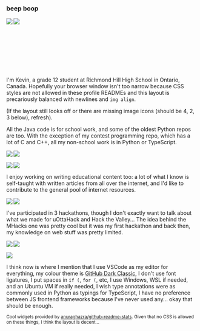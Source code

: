 ### beep boop

<p>
  <img align="left" src="https://github-readme-stats.beepboop271.vercel.app/api/top-langs/?username=beepboop271&exclude_repo=mhacks-12&theme=ayu-mirage"/>
  <img align="left" src="https://github-readme-stats.beepboop271.vercel.app/api?username=beepboop271&hide=contribs&hide_rank=true&count_private=true&show_icons=true&disable_animations=true&custom_title=GitHub%20Stats&title_color=c792ea&text_color=89ddff&icon_color=ffcb6b&bg_color=15,1f2430,28113d"/>
</p>

\
\
\
\
\
\
\
\
\
I'm Kevin, a grade 12 student at Richmond Hill High School in Ontario, Canada. Hopefully your browser window isn't too narrow because CSS styles are not allowed in these profile READMEs and this layout is precariously balanced with newlines and `img align`.

(If the layout still looks off or there are missing image icons (should be 4, 2, 3 below), refresh).

All the Java code is for school work, and some of the oldest Python repos are too. With the exception of my contest programming repo, which has a lot of C and C++, all my non-school work is in Python or TypeScript.

<p>
  <a href="https://github.com/beepboop271/kevin-is-lonely">
    <img align="left" src="https://github-readme-stats.beepboop271.vercel.app/api/pin/?username=beepboop271&repo=kevin-is-lonely&theme=ayu-mirage"/>
  </a>
  <a href="https://github.com/beepboop271/average-calculator-v2">
    <img align="center" src="https://github-readme-stats.beepboop271.vercel.app/api/pin/?username=beepboop271&repo=average-calculator-v2&theme=ayu-mirage"/>
  </a>
</p>
<p>
  <a href="https://github.com/beepboop271/candy-likes-thighs">
    <img align="left" src="https://github-readme-stats.beepboop271.vercel.app/api/pin/?username=beepboop271&repo=candy-likes-thighs&theme=ayu-mirage"/>
  </a>
  <a href="https://github.com/beepboop271/programming-contest-stuff">
    <img align="center" src="https://github-readme-stats.beepboop271.vercel.app/api/pin/?username=beepboop271&repo=programming-contest-stuff&theme=ayu-mirage"/>
  </a>
</p>

I enjoy working on writing educational content too: a lot of what I know is self-taught with written articles from all over the internet, and I'd like to contribute to the general pool of internet resources.

<p>
  <a href="https://github.com/beepboop271/computer-science-club">
    <img align="left" src="https://github-readme-stats.beepboop271.vercel.app/api/pin/?username=beepboop271&repo=computer-science-club&theme=ayu-mirage"/>
  </a>
  <a href="https://github.com/beepboop271/ctf-writeups-solutions">
    <img align="center" src="https://github-readme-stats.beepboop271.vercel.app/api/pin/?username=beepboop271&repo=ctf-writeups-solutions&theme=ayu-mirage"/>
  </a>
</p>

I've participated in 3 hackathons, though I don't exactly want to talk about what we made for uOttaHack and Hack the Valley... The idea behind the MHacks one was pretty cool but it was my first hackathon and back then, my knowledge on web stuff was pretty limited.

<p>
  <a href="https://github.com/beepboop271/mhacks-12">
    <img align="left" src="https://github-readme-stats.beepboop271.vercel.app/api/pin/?username=beepboop271&repo=mhacks-12&theme=ayu-mirage"/>
  </a>
  <a href="https://github.com/candicezzzzz/uottahack-3">
    <img align="center" src="https://github-readme-stats.beepboop271.vercel.app/api/pin/?username=candicezzzzz&repo=uottahack-3&show_owner=true&theme=ayu-mirage"/>
  </a>
</p>
<p>
  <a href="https://github.com/shari09/hack-the-valley-4">
    <img align="center" src="https://github-readme-stats.beepboop271.vercel.app/api/pin/?username=shari09&repo=hack-the-valley-4&show_owner=true&theme=ayu-mirage"/>
  </a>
</p>

I think now is where I mention that I use VSCode as my editor for everything, my colour theme is [GitHub Dark Classic](https://github.com/primer/github-vscode-theme-dark-classic), I don't use font ligatures, I put spaces in `if (`, `for (`, etc, I use Windows, WSL if needed, and an Ubuntu VM if really needed, I wish type annotations were as commonly used in Python as typings for TypeScript, I have no preference between JS frontend frameworks because I've never used any... okay that should be enough.

<sup>Cool widgets provided by [anuraghazra/github-readme-stats](https://github.com/anuraghazra/github-readme-stats). Given that no CSS is allowed on these things, I think the layout is decent...</sup>
